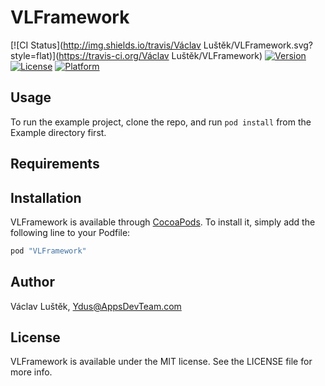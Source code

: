 # VLFramework

[![CI Status](http://img.shields.io/travis/Václav Luštěk/VLFramework.svg?style=flat)](https://travis-ci.org/Václav Luštěk/VLFramework)
[![Version](https://img.shields.io/cocoapods/v/VLFramework.svg?style=flat)](http://cocoapods.org/pods/VLFramework)
[![License](https://img.shields.io/cocoapods/l/VLFramework.svg?style=flat)](http://cocoapods.org/pods/VLFramework)
[![Platform](https://img.shields.io/cocoapods/p/VLFramework.svg?style=flat)](http://cocoapods.org/pods/VLFramework)

## Usage

To run the example project, clone the repo, and run `pod install` from the Example directory first.

## Requirements

## Installation

VLFramework is available through [CocoaPods](http://cocoapods.org). To install
it, simply add the following line to your Podfile:

```ruby
pod "VLFramework"
```

## Author

Václav Luštěk, Ydus@AppsDevTeam.com

## License

VLFramework is available under the MIT license. See the LICENSE file for more info.
